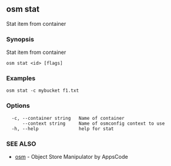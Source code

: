 ## osm stat

Stat item from container

### Synopsis


Stat item from container

```
osm stat <id> [flags]
```

### Examples

```
osm stat -c mybucket f1.txt
```

### Options

```
  -c, --container string   Name of container
      --context string     Name of osmconfig context to use
  -h, --help               help for stat
```

### SEE ALSO
* [osm](osm.md)	 - Object Store Manipulator by AppsCode


